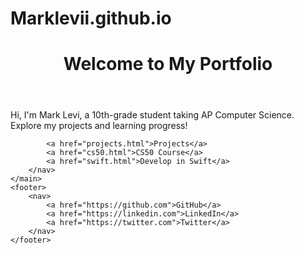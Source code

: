 # Marklevii.github.io
<html lang="en">
<head>
    <meta charset="UTF-8">
    <meta name="viewport" content="width=device-width, initial-scale=1.0">
    <title>Mark Levi's Portfolio</title>
    <link href="https://fonts.googleapis.com/css2?family=Roboto:wght@400;700&display=swap" rel="stylesheet">
    <link href="styles.css" rel="stylesheet">
</head>
<body>
    <header>
        <h1>Welcome to My Portfolio</h1>
    </header>
    <link rel="stylesheet" href="styles.css">
    <main>
        <p>Hi, I'm Mark Levi, a 10th-grade student taking AP Computer Science. Explore my projects and learning progress!</p>
        <nav>
        
            <a href="projects.html">Projects</a>
            <a href="cs50.html">CS50 Course</a>
            <a href="swift.html">Develop in Swift</a>
        </nav>
    </main>
    <footer>
        <nav>
            <a href="https://github.com">GitHub</a>
            <a href="https://linkedin.com">LinkedIn</a>
            <a href="https://twitter.com">Twitter</a>
        </nav>
    </footer>
</body>
</html>
